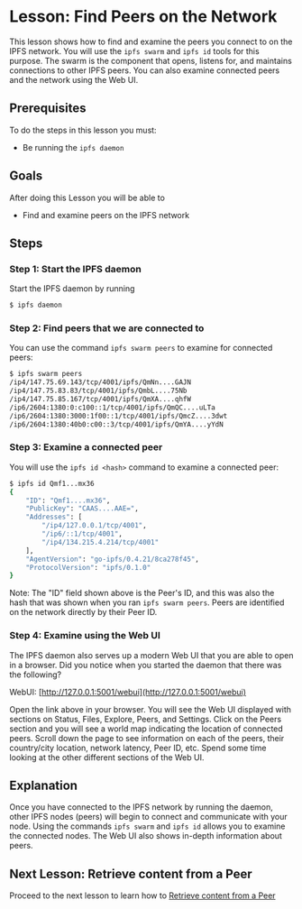 # Lesson: Find Peers on the Network

This lesson shows how to find and examine the peers you connect to on the IPFS network. You will use the `ipfs swarm` and `ipfs id` tools for this purpose. The swarm is the component that opens, listens for, and maintains connections to other IPFS peers. You can also examine connected peers and the network using the Web UI.

## Prerequisites

To do the steps in this lesson you must:

* Be running the `ipfs daemon`

## Goals

After doing this Lesson you will be able to

* Find and examine peers on the IPFS network

## Steps

### Step 1: Start the IPFS daemon

Start the IPFS daemon by running

```bash
$ ipfs daemon
```

### Step 2: Find peers that we are connected to

You can use the command `ipfs swarm peers` to examine for connected peers:

```bash
$ ipfs swarm peers
/ip4/147.75.69.143/tcp/4001/ipfs/QmNn....GAJN
/ip4/147.75.83.83/tcp/4001/ipfs/QmbL....75Nb
/ip4/147.75.85.167/tcp/4001/ipfs/QmXA....qhfW
/ip6/2604:1380:0:c100::1/tcp/4001/ipfs/QmQC....uLTa
/ip6/2604:1380:3000:1f00::1/tcp/4001/ipfs/QmcZ....3dwt
/ip6/2604:1380:40b0:c00::3/tcp/4001/ipfs/QmYA....yYdN
```

### Step 3: Examine a connected peer

You will use the `ipfs id <hash>` command to examine a connected peer:

```bash
$ ipfs id Qmf1...mx36
{
    "ID": "Qmf1....mx36",
    "PublicKey": "CAAS....AAE=",
    "Addresses": [
        "/ip4/127.0.0.1/tcp/4001",
        "/ip6/::1/tcp/4001",
        "/ip4/134.215.4.214/tcp/4001"
    ],
    "AgentVersion": "go-ipfs/0.4.21/8ca278f45",
    "ProtocolVersion": "ipfs/0.1.0"
}
```

Note: The "ID" field shown above is the Peer's ID, and this was also the hash that was shown when you ran `ipfs swarm peers`. Peers are identified on the network directly by their Peer ID.

### Step 4: Examine using the Web UI

The IPFS daemon also serves up a modern Web UI that you are able to open in a browser. Did you notice when you started the daemon that there was the following?

WebUI: [http://127.0.0.1:5001/webui](http://127.0.0.1:5001/webui)

Open the link above in your browser. You will see the Web UI displayed with sections on Status, Files, Explore, Peers, and Settings. Click on the Peers section and you will see a world map indicating the location of connected peers. Scroll down the page to see information on each of the peers, their country/city location, network latency, Peer ID, etc. Spend some time looking at the other different sections of the Web UI.

## Explanation

Once you have connected to the IPFS network by running the daemon, other IPFS nodes \(peers\) will begin to connect and communicate with your node. Using the commands `ipfs swarm` and `ipfs id` allows you to examine the connected nodes. The Web UI also shows in-depth information about peers.

## Next Lesson: Retrieve content from a Peer

Proceed to the next lesson to learn how to [Retrieve content from a Peer]()

